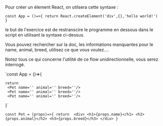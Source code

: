 Pour créer un élement React, on utilsera cette syntaxe : 

`const App = ()=>{
    return React.createElement('div',{},'hello world!')
}`

le but de l'exercice est de restranscire le programme en dessous dans le script en utilisant la syntaxe ci-dessus.

Vous pouvez rechercher sur la doc, les informations manquantes pour le name, animal, breed, utilisez ce que vous voulez....


Notez tous ce qui concerne l'utilité de ce flow unidirectionnelle, vous serez interrogé. 

`const App = ()=>{

    return
     <Pet name='' animal='' breed=''/>
     <Pet name='' animal='' breed=''/>
     <Pet name='' animal='' breed=''/>

}`

`const Pet = (props)=>{
    return 
    <div>
    <h1>{props.name}</h1>
    <h2>{props.animal}</h2>
    <h3>{props.breed}</h3>
    </div>
}`